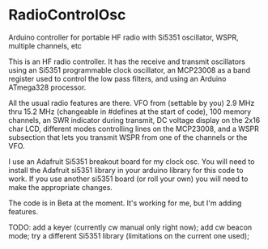 # RadioControlOsc
Arduino controller for portable HF radio with Si5351 oscillator, WSPR, multiple channels, etc

This is an HF radio controller. It has the receive and transmit oscillators
using an Si5351 programmable clock oscillator, an MCP23008 as a band register
used to control the low pass filters, and using an Arduino ATmega328 processor.

All the usual radio features are there. VFO from (settable by you) 2.9 MHz thru
15.2 MHz (changeable in #defines at the start of code), 100 memory channels, 
an SWR indicator during transmit, DC voltage display on the 2x16 char LCD, different 
modes controlling lines on the MCP23008, and a WSPR subsection that lets you 
transmit WSPR from one of the channels or the VFO.

I use an Adafruit Si5351 breakout board for my clock osc.
You will need to install the Adafruit si5351 library in your arduino
library for this code to work. If you use another si5351 board (or roll your own)
you will need to make the appropriate changes. 

The code is in Beta at the moment. It's working for me, but I'm adding features.

TODO: 
add a keyer (currently cw manual only right now);
add cw beacon mode;
try a different Si5351 library (limitations on the current one used);



